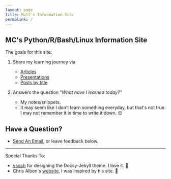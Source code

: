 ```yaml
---
layout: page
title: Matt's Information Site
permalink: /
---
```


## MC's Python/R/Bash/Linux Information Site

The goals for this site:

1. Share my learning journey via
   - [Articles](docs)
   - [Presentations](docs/mcc-presentations)
   - [Posts by title](archive)

2. Answers the question "*What have I learned today?"*  
   - My notes/snippets. 
   - It may seem like I don't learn something everyday, but that's not true. I may not remember it in time to write it down. 😉

## Have a Question?

- <a href="mailto:matt.curcio.ri@gmail.com?subject=A question from the web">Send An Email</a>, or leave feedback below.

---

Special Thanks To:  
- [vsoch](https://vsoch.github.io/docsy-jekyll/) for designing the Docsy-Jekyll theme. I love it. 👏  
- Chris Albon's [website](https://chrisalbon.com), I was inspired by his site. 👏 
